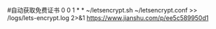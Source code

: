 #自动获取免费证书
0 0 1 * * ~/letsencrypt.sh ~/letsencrypt.conf >> /logs/lets-encrypt.log 2>&1
https://www.jianshu.com/p/ee5c589950d1

